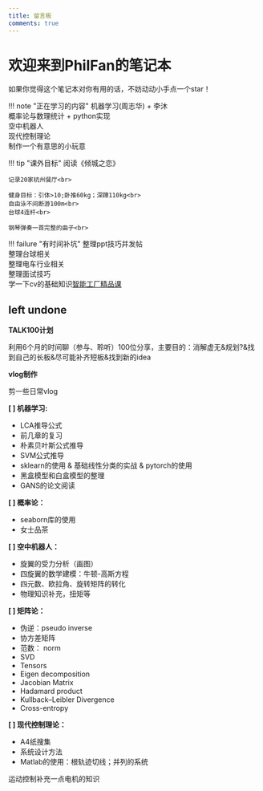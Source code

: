 ```yaml
---
title: 留言板
comments: true
---
```


# 欢迎来到PhilFan的笔记本

如果你觉得这个笔记本对你有用的话，不妨动动小手点一个star！

!!! note "正在学习的内容"
    机器学习(周志华) + 李沐<br>
    概率论与数理统计 + python实现<br>
    空中机器人<br>
    现代控制理论<br>
    制作一个有意思的小玩意
    
!!! tip "课外目标"
    阅读《倾城之恋》<br>

    记录20家杭州餐厅<br>

    健身目标：引体>10;卧推60kg；深蹲110kg<br>
    自由泳不间断游100m<br>
    台球4连杆<br>

    钢琴弹奏一首完整的曲子<br>
    
    
    


!!! failure "有时间补坑"
    整理ppt技巧并发帖<br>
    整理台球相关<br>
    整理电车行业相关<br>
    整理面试技巧<br>
    学一下cv的基础知识[智能工厂精品课](https://github.com/haodong2000/Vision2022/tree/2023)


## left undone

**TALK100计划**

利用6个月的时间聊（参与、聆听）100位分享，主要目的：消解虚无&规划?&找到自己的长板&尽可能补齐短板&找到新的idea


**vlog制作**

剪一些日常vlog

**[ ] 机器学习:**

- LCA推导公式
- 前几章的复习
- 朴素贝叶斯公式推导
- SVM公式推导
- sklearn的使用 & 基础线性分类的实战 & pytorch的使用
- 黑盒模型和白盒模型的整理
- GANS的论文阅读

**[ ] 概率论：**

- seaborn库的使用
- 女士品茶

**[ ] 空中机器人：**

- 旋翼的受力分析（画图）
- 四旋翼的数学建模：牛顿-高斯方程
- 四元数、欧拉角、旋转矩阵的转化
- 物理知识补充，扭矩等

**[ ] 矩阵论：**

- 伪逆：pseudo inverse 
- 协方差矩阵
- 范数： norm
- SVD
- Tensors
- Eigen decomposition
- Jacobian Matrix
- Hadamard product
- Kullback–Leibler Divergence
- Cross-entropy

**[ ] 现代控制理论：**

- A4纸搜集
- 系统设计方法
- Matlab的使用：根轨迹切线；并列的系统

运动控制补充一点电机的知识